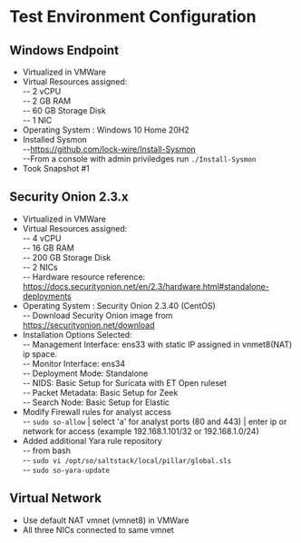 # Test Environment Configuration

## Windows Endpoint
- Virtualized in VMWare
- Virtual Resources assigned: \
-- 2 vCPU \
-- 2 GB RAM \
-- 60 GB Storage Disk \
-- 1 NIC
- Operating System : Windows 10 Home 20H2
- Installed Sysmon \
--https://github.com/lock-wire/Install-Sysmon \
--From a console with admin priviledges run `./Install-Sysmon`
- Took Snapshot #1

## Security Onion 2.3.x
- Virtualized in VMWare
- Virtual Resources assigned: \
-- 4 vCPU \
-- 16 GB RAM \
-- 200 GB Storage Disk \
-- 2 NICs \
-- Hardware resource reference:  https://docs.securityonion.net/en/2.3/hardware.html#standalone-deployments
- Operating System : Security Onion 2.3.40 (CentOS) \
-- Download Security Onion image from https://securityonion.net/download
- Installation Options Selected: \
-- Management Interface: ens33 with static IP assigned in vnmet8(NAT) ip space. \
-- Monitor Interface: ens34 \
-- Deployment Mode: Standalone \
-- NIDS: Basic Setup for Suricata with ET Open ruleset \
-- Packet Metadata: Basic Setup for Zeek \
-- Search Node: Basic Setup for Elastic
- Modify Firewall rules for analyst access \
-- `sudo so-allow` | select 'a' for analyst ports (80 and 443) | enter ip or network for access (example 192.168.1.101/32 or 192.168.1.0/24)
- Added additional Yara rule repository \
-- from bash \
-- `sudo vi /opt/so/saltstack/local/pillar/global.sls` \
-- `sudo so-yara-update` 

## Virtual Network
- Use default NAT vmnet (vmnet8) in VMWare
- All three NICs connected to same vmnet